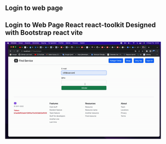 ## Login to web page

## Login to Web Page React react-toolkit Designed with Bootstrap react vite

![Watch the video](src/log.gif)
